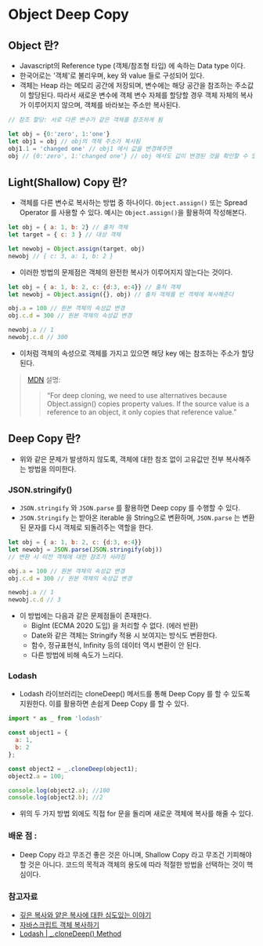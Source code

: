 # Object Deep Copy

## Object 란? 
- Javascript의 Reference type (객체/참조형 타입) 에 속하는 Data type 이다. 
- 한국어로는 '객체'로 불리우며, key 와 value 들로 구성되어 있다. 
- 객체는 Heap 라는 메모리 공간에 저장되며, 변수에는 해당 공간을 참조하는 주소값이 할당된다. 따라서 새로운 변수에 객체 변수 자체를 할당할 경우 객체 자체의 복사가 이루어지지 않으며, 객체를 바라보는 주소만 복사된다.
```js
// 참조 할당: 서로 다른 변수가 같은 객체를 참조하게 됨

let obj = {0:'zero', 1:'one'}
let obj1 = obj // obj의 객체 주소가 복사됨 
obj1.1 = 'changed one' // obj1 에서 값을 변경해주면
obj // {0:'zero', 1:'changed one'} // obj 에서도 값이 변경된 것을 확인할 수 있다. 
```

## Light(Shallow) Copy 란?
- 객체를 다른 변수로 복사하는 방법 중 하나이다. `Object.assign()` 또는 Spread Operator 를 사용할 수 있다. 예시는 `Object.assign()`을 활용하여 작성해본다. 
```js
let obj = { a: 1, b: 2} // 출처 객체
let target = { c: 3 } // 대상 객체

let newobj = Object.assign(target, obj)
newobj // { c: 3, a: 1, b: 2 }
```
- 이러한 방법의 문제점은 객체의 완전한 복사가 이루어지지 않는다는 것이다. 
```js
let obj = { a: 1, b: 2, c: {d:3, e:4}} // 출처 객체
let newobj = Object.assign({}, obj) // 출처 객체를 빈 객체에 복사해준다 

obj.a = 100 // 원본 객체의 속성값 변경
obj.c.d = 300 // 원본 객체의 속성값 변경

newobj.a // 1 
newobj.c.d // 300 
```
- 이처럼 객체의 속성으로 객체를 가지고 있으면 해당 key 에는 참조하는 주소가 할당된다.

> [MDN](https://developer.mozilla.org/en-US/docs/Web/JavaScript/Reference/Global_Objects/Object/assign) 설명:
>	> “For deep cloning, we need to use alternatives because Object.assign() copies property values. If the source value is a reference to an object, it only copies that reference value.”

## Deep Copy 란? 
- 위와 같은 문제가 발생하지 않도록, 객체에 대한 참조 없이 고유값만 전부 복사해주는 방법을 의미한다.

### JSON.stringify()
- `JSON.stringify` 와 `JSON.parse` 를 활용하면 Deep copy 를 수행할 수 있다. 
- `JSON.Stringify` 는 받아온 iterable 을 String으로 변환하며, `JSON.parse` 는 변환된 문자를 다시 객체로 되돌려주는 역할을 한다. 
```js
let obj = { a: 1, b: 2, c: {d:3, e:4}} 
let newobj = JSON.parse(JSON.stringify(obj))  
// 변환 시 이전 객체에 대한 참조가 사라짐

obj.a = 100 // 원본 객체의 속성값 변경
obj.c.d = 300 // 원본 객체의 속성값 변경

newobj.a // 1 
newobj.c.d // 3 
```
- 이 방법에는 다음과 같은 문제점들이 존재한다.
	- BigInt (ECMA 2020 도입) 을 처리할 수 없다. (에러 반환)
	- Date와 같은 객체는 Stringify 적용 시 보여지는 방식도 변환한다.
	- 함수, 정규표현식, Infinity 등의 데이터 역시 변환이 안 된다. 
	- 다른 방법에 비해 속도가 느리다.

### Lodash
- Lodash 라이브러리는 cloneDeep() 메서드를 통해 Deep Copy 를 할 수 있도록 지원한다. 이를 활용하면 손쉽게 Deep Copy 를 할 수 있다. 
```js
import * as _ from 'lodash'

const object1 = {
  a: 1,
  b: 2
};

const object2 = _.cloneDeep(object1);
object2.a = 100;

console.log(object2.a); //100
console.log(object2.b); //2

```

- 위의 두 가지 방법 외에도 직접 for 문을 돌리며 새로운 객체에 복사를 해줄 수 있다.

### 배운 점 :
- Deep Copy 라고 무조건 좋은 것은 아니며, Shallow Copy 라고 무조건 기피해야 할 것은 아니다. 코드의 목적과 객체의 용도에 따라 적절한 방법을 선택하는 것이 핵심이다.


### 참고자료
- [깊은 복사와 얕은 복사에 대한 심도있는 이야기](https://medium.com/watcha/%EA%B9%8A%EC%9D%80-%EB%B3%B5%EC%82%AC%EC%99%80-%EC%96%95%EC%9D%80-%EB%B3%B5%EC%82%AC%EC%97%90-%EB%8C%80%ED%95%9C-%EC%8B%AC%EB%8F%84%EC%9E%88%EB%8A%94-%EC%9D%B4%EC%95%BC%EA%B8%B0-2f7d797e008a)
- [자바스크립트 객체 복사하기](https://junwoo45.github.io/2019-09-23-deep_clone/)
- [Lodash | _.cloneDeep() Method](https://www.geeksforgeeks.org/lodash-_-clonedeep-method/)